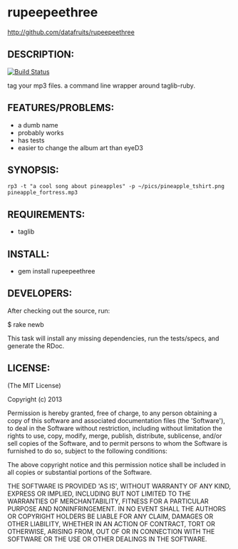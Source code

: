# rupeepeethree

http://github.com/datafruits/rupeepeethree

## DESCRIPTION:

[![Build Status](https://secure.travis-ci.org/datafruits/rupeepeethree.png?branch=master)](http://travis-ci.org/datafruits/rupeepeethree)

tag your mp3 files. a command line wrapper around taglib-ruby.

## FEATURES/PROBLEMS:

* a dumb name
* probably works
* has tests
* easier to change the album art than eyeD3 

## SYNOPSIS:

`rp3 -t "a cool song about pineapples" -p ~/pics/pineapple_tshirt.png pineapple_fortress.mp3`

## REQUIREMENTS:

* taglib

## INSTALL:

* gem install rupeepeethree

## DEVELOPERS:

After checking out the source, run:

  $ rake newb

This task will install any missing dependencies, run the tests/specs,
and generate the RDoc.

## LICENSE:

(The MIT License)

Copyright (c) 2013

Permission is hereby granted, free of charge, to any person obtaining
a copy of this software and associated documentation files (the
'Software'), to deal in the Software without restriction, including
without limitation the rights to use, copy, modify, merge, publish,
distribute, sublicense, and/or sell copies of the Software, and to
permit persons to whom the Software is furnished to do so, subject to
the following conditions:

The above copyright notice and this permission notice shall be
included in all copies or substantial portions of the Software.

THE SOFTWARE IS PROVIDED 'AS IS', WITHOUT WARRANTY OF ANY KIND,
EXPRESS OR IMPLIED, INCLUDING BUT NOT LIMITED TO THE WARRANTIES OF
MERCHANTABILITY, FITNESS FOR A PARTICULAR PURPOSE AND NONINFRINGEMENT.
IN NO EVENT SHALL THE AUTHORS OR COPYRIGHT HOLDERS BE LIABLE FOR ANY
CLAIM, DAMAGES OR OTHER LIABILITY, WHETHER IN AN ACTION OF CONTRACT,
TORT OR OTHERWISE, ARISING FROM, OUT OF OR IN CONNECTION WITH THE
SOFTWARE OR THE USE OR OTHER DEALINGS IN THE SOFTWARE.
